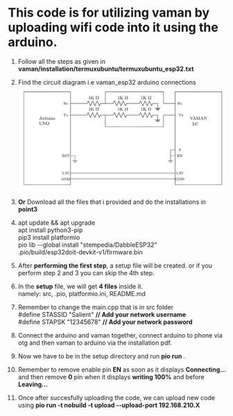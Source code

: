 # This code is for utilizing vaman by uploading wifi code into it using the arduino.

1) Follow all the steps as given in **vaman/installation/termuxubuntu/termuxubuntu_esp32.txt**
2) Find the circuit diagram i.e vaman_esp32 arduino connections ![Alt text](https://github.com/Arun-39874/EmbeddedDesignHub/blob/main/Esp32/circuit_diagram.png)

3) **Or** Download all the files that i provided and do the installations in <b> point3</b>
4) apt update && apt upgrade <br>
   apt install python3-pip <br>
   pip3 install platformio <br>
   pio lib --global install "stempedia/DabbleESP32" <br>
   .pio/build/esp32doit-devkit-v1/firmware.bin <br>
5) After **performing the first step**, a setup file will be created. or if you perform step 2 and 3 you can skip the 4th step.
6) In the **setup** file, we will get **4 files** inside it. <br>
   namely: src, .pio, platformio.ini, README.md
7) Remember to change the main.cpp that is in src folder<br>
   #define STASSID "Salient" **// Add your network username<br>**
   #define STAPSK  "12345678" **// Add your network password<br>**
8) Connect the arduino and vaman together, connect arduino to phone via otg and then vaman to arduino via the installation pdf. 
9) Now we have to be in the setup directory and run <b> pio run </b>.
10) Remember to remove enable pin <b>EN</b> as soon as it displays <b>Connecting...</b> and then remove <b>0</b> pin when it displays <b>writing 100%</b> and before           <b>Leaving...</b>
11) Once after succesfully uploading the code, we can upload new code using <b>pio run -t nobuild -t upload --upload-port 192.168.210.X </b>
